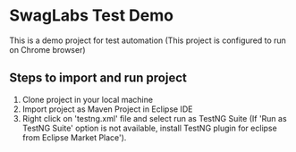 # SwagLabs Test Demo

This is a demo project for test automation
(This project is configured to run on Chrome browser)

## Steps to import and run project

 1. Clone project in your local machine
 2. Import project as Maven Project in Eclipse IDE
 3. Right click on 'testng.xml' file and select run as TestNG  Suite (If 'Run as TestNG Suite' option is not available,   install TestNG plugin for eclipse from Eclipse Market Place').
